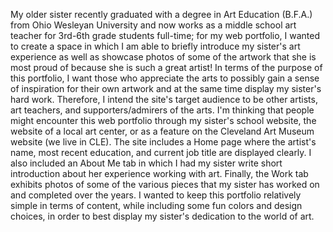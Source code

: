 My older sister recently graduated with a degree in Art Education (B.F.A.) from Ohio Wesleyan University and now works as a middle school art teacher for 3rd-6th grade students full-time; for my web portfolio, I wanted to create a space in which I am able to briefly introduce my sister's art experience as well as showcase photos of some of the artwork that she is most proud of because she is such a great artist! In terms of the purpose of this portfolio, I want those who appreciate the arts to possibly gain a sense of inspiration for their own artwork and at the same time display my sister's hard work. Therefore, I intend the site's target audience to be other artists, art teachers, and supporters/admirers of the arts. I'm thinking that people might encounter this web portfolio through my sister's school website, the website of a local art center, or as a feature on the Cleveland Art Museum website (we live in CLE). The site includes a Home page where the artist's name, most recent education, and current job title are displayed clearly. I also included an About Me tab in which I had my sister write short introduction about her experience working with art. Finally, the Work tab exhibits photos of some of the various pieces that my sister has worked on and completed over the years. I wanted to keep this portfolio relatively simple in terms of content, while including some fun colors and design choices, in order to best display my sister's dedication to the world of art.
